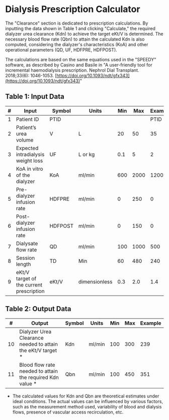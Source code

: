 # Dialysis Prescription Calculator

The "Clearance" section is dedicated to prescription calculations. By inputting the data shown in Table 1 and clicking "Calculate," the required dialyzer urea clearance (Kdn) to achieve the target eKt/V is determined. The necessary blood flow rate (Qbn) to attain the calculated Kdn is also computed, considering the dialyzer's characteristics (KoA) and other operational parameters (QD, UF, HDFPRE, HDFPOST).

The calculations are based on the same equations used in the "SPEEDY" software, as described by Casino and Basile in "A user-friendly tool for incremental haemodialysis prescription. Nephrol Dial Transplant. 2018;33(6): 1046-1053. [https://doi.org/10.1093/ndt/gfx343](https://doi.org/10.1093/ndt/gfx343)"

## Table 1: Input Data

| # | Input                                     | Symbol | Units    | Min | Max | Example |
|---|-------------------------------------------|--------|----------|-----|-----|---------|
| 1 | Patient ID                                | PTID   |          |     |     | PTID    |
| 2 | Patient’s urea volume                     | V      | L        | 20  | 50  | 35      |
| 3 | Expected intradialysis weight loss        | UF     | L or kg  | 0.1 | 5   | 2       |
| 4 | KoA in vitro of the dialyzer             | KoA    | ml/min   | 600 | 2000| 1200    |
| 5 | Pre-dialyzer infusion rate                | HDFPRE | ml/min   | 0   | 250 | 0       |
| 6 | Post-dialyzer infusion rate               | HDFPOST| ml/min   | 0   | 150 | 0       |
| 7 | Dialysate flow rate                       | QD     | ml/min   | 100 | 1000| 500     |
| 8 | Session length                            | TD     | Min      | 60  | 480 | 240     |
| 9 | eKt/V target of the current prescription | eKt/V  | dimensionless | 0.3 | 2.0 | 1.4     |

## Table 2: Output Data

| #  | Output                                          | Symbol | Units    | Min | Max | Example |
|----|-------------------------------------------------|--------|----------|-----|-----|---------|
| 10 | Dialyzer Urea Clearance needed to attain the eKt/V target * | Kdn    | ml/min   | 100 | 300 | 239     |
| 11 | Blood flow rate needed to attain the required Kdn value * | Qbn    | ml/min   | 100 | 450 | 351     |

* The calculated values for Kdn and Qbn are theoretical estimates under ideal conditions. The actual values can be influenced by various factors, such as the measurement method used, variability of blood and dialysis flows, presence of vascular access recirculation, etc.

